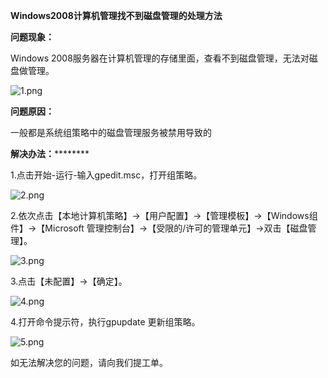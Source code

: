 **Windows2008计算机管理找不到磁盘管理的处理方法**

**问题现象：**

Windows 2008服务器在计算机管理的存储里面，查看不到磁盘管理，无法对磁盘做管理。

![1.png](https://img1.jcloudcs.com/cms/a11df6ca-698c-477c-bdfd-1b71203707e620170829155934.png)

**问题原因：**

一般都是系统组策略中的磁盘管理服务被禁用导致的

**解决办法：**********

1.点击开始-运行-输入gpedit.msc，打开组策略。

![2.png](https://img1.jcloudcs.com/cms/36191137-7d5f-4147-bb55-1b880644e1dc20170829160143.png)

2.依次点击【本地计算机策略】→【用户配置】→【管理模板】→【Windows组件】→【Microsoft 管理控制台】→【受限的/许可的管理单元】→双击【磁盘管理】。

![3.png](https://img1.jcloudcs.com/cms/12a31751-f699-4acf-ac51-500b9b1ecbf420170829160216.png)

3.点击【未配置】→【确定】。

![4.png](https://img1.jcloudcs.com/cms/066ccbac-7aa1-4cba-87d8-f9281f7bcb6320170829160231.png)

4.打开命令提示符，执行gpupdate 更新组策略。

![5.png](https://img1.jcloudcs.com/cms/73daad95-99dd-4ebe-b24c-ee9f578ebb5020170829160332.png)

如无法解决您的问题，请向我们提工单。